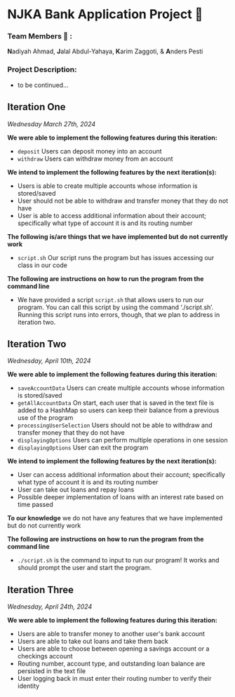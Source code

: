 # NJKA Bank Application Project :bank:
### Team Members :busts_in_silhouette: :
**N**adiyah Ahmad, **J**alal Abdul-Yahaya, **K**arim Zaggoti, & **A**nders Pesti
### Project Description:
- to be continued...
## Iteration One
*Wednesday March 27th, 2024*

**We were able to implement the following features during this iteration:**
- `deposit` Users can deposit money into an account 
- `withdraw` Users can withdraw money from an account

**We intend to implement the following features by the next iteration(s):**
- Users is able to create multiple accounts whose information is stored/saved
- User should not be able to withdraw and transfer money that they do not have
- User is able to access additional information about their account; specifically what type of account it is and its routing number 

**The following is/are things that we have implemented but do not currently work**
- `script.sh` Our script runs the program but has issues accessing our class in our code

**The following are instructions on how to run the program from the command line**
- We have provided a script `script.sh` that allows users to run our program. You can call this script by using the command ‘./script.sh’. Running this script runs into errors, though, that we plan to address in iteration two.

## Iteration Two
*Wednesday, April 10th, 2024*

**We were able to implement the following features during this iteration:**
- `saveAccountData` Users can create multiple accounts whose information is stored/saved
- `getAllAccountData` On start, each user that is saved in the text file is added to a HashMap so users can keep their balance from a previous use of the program
- `processingUserSelection` Users should not be able to withdraw and transfer money that they do not have
- `displayingOptions` Users can perform multiple operations in one session
- `displayingOptions` User can exit the program

**We intend to implement the following features by the next iteration(s):**
- User can access additional information about their account; specifically what type of account it is and its routing number
- User can take out loans and repay loans
- Possible deeper implementation of loans with an interest rate based on time passed 

**To our knowledge** we do not have any features that we have implemented but do not currently work

**The following are instructions on how to run the program from the command line**
- `./script.sh` is the command to input to run our program! It works and should prompt the user and start the program. 

## Iteration Three
*Wednesday, April 24th, 2024*

**We were able to implement the following features during this iteration:**
- Users are able to transfer money to another user's bank account
- Users are able to take out loans and take them back
- Users are able to choose between opening a savings account or a checkings account
- Routing number, account type, and outstanding loan balance are persisted in the text file
- User logging back in must enter their routing number to verify their identity
